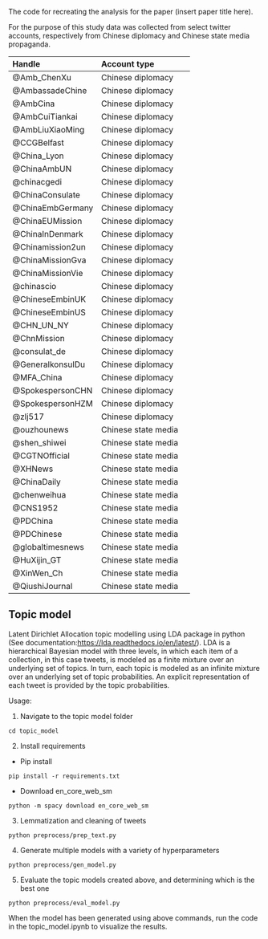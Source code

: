 The code for recreating the analysis for the paper (insert paper title here).

For the purpose of this study data was collected from select twitter accounts, respectively from Chinese diplomacy and Chinese state media propaganda. 

| Handle          | Account type        ||
|:----------------|:--------------------|:------------------------------------------------------------------------|
| @Amb_ChenXu     | Chinese diplomacy   ||
| @AmbassadeChine | Chinese diplomacy   ||
| @AmbCina        | Chinese diplomacy   ||
| @AmbCuiTiankai  | Chinese diplomacy   ||
| @AmbLiuXiaoMing | Chinese diplomacy   ||
| @CCGBelfast     | Chinese diplomacy   ||
| @China_Lyon     | Chinese diplomacy   ||
| @ChinaAmbUN     | Chinese diplomacy   ||
| @chinacgedi     | Chinese diplomacy   ||
| @ChinaConsulate | Chinese diplomacy   ||
| @ChinaEmbGermany| Chinese diplomacy   ||
| @ChinaEUMission | Chinese diplomacy   ||
| @ChinaInDenmark | Chinese diplomacy   ||
| @Chinamission2un| Chinese diplomacy   ||
| @ChinaMissionGva| Chinese diplomacy   ||
| @ChinaMissionVie| Chinese diplomacy   ||
| @chinascio      | Chinese diplomacy   ||
| @ChineseEmbinUK | Chinese diplomacy   ||
| @ChineseEmbinUS | Chinese diplomacy   ||
| @CHN_UN_NY      | Chinese diplomacy   ||
| @ChnMission     | Chinese diplomacy   ||
| @consulat_de    | Chinese diplomacy   ||
| @GeneralkonsulDu| Chinese diplomacy   ||
| @MFA_China      | Chinese diplomacy   ||
| @SpokespersonCHN| Chinese diplomacy   ||
| @SpokespersonHZM| Chinese diplomacy   ||
| @zlj517         | Chinese diplomacy   ||
| @ouzhounews     | Chinese state media ||
| @shen_shiwei    | Chinese state media ||
| @CGTNOfficial   | Chinese state media ||
| @XHNews         | Chinese state media ||
| @ChinaDaily     | Chinese state media ||
| @chenweihua     | Chinese state media ||
| @CNS1952        | Chinese state media ||
| @PDChina        | Chinese state media ||
| @PDChinese      | Chinese state media ||
| @globaltimesnews| Chinese state media ||
| @HuXijin_GT     | Chinese state media ||
| @XinWen_Ch      | Chinese state media ||
| @QiushiJournal  | Chinese state media ||


## Topic model
Latent Dirichlet Allocation topic modelling using LDA package in python (See documentation:https://lda.readthedocs.io/en/latest/). 
LDA is a hierarchical Bayesian model with three levels, in which each item of a collection, in this case tweets, is modeled as a finite mixture over an underlying set of topics. In turn, each topic is modeled as an infinite mixture over an underlying set of topic probabilities. An explicit representation of each tweet is provided by the topic probabilities. 

Usage:
1.  Navigate to the topic model folder
```
cd topic_model
```

2. Install requirements
* Pip install
```
pip install -r requirements.txt
```
* Download en_core_web_sm
```
python -m spacy download en_core_web_sm
```

3. Lemmatization and cleaning of tweets
```
python preprocess/prep_text.py
```

4. Generate multiple models with a variety of hyperparameters  
```
python preprocess/gen_model.py
```

5. Evaluate the topic models created above, and determining which is the best one
```
python preprocess/eval_model.py
```

When the model has been generated using above commands, run the code in the topic_model.ipynb to visualize the results.


